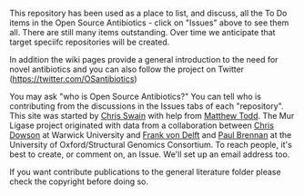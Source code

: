 This repository has been used as a place to list, and discuss, all the To Do items in the Open Source Antibiotics - click on "Issues" above to see them all. There are still many items outstanding. Over time we anticipate that target speciifc repositories will be created.

In addition the wiki pages provide a general introduction to the need for novel antibiotics and you can also follow the project on Twitter (https://twitter.com/OSantibiotics)

You may ask "who is Open Source Antibiotics?" You can tell who is contributing from the discussions in the Issues tabs of each "repository". This site was started by [Chris Swain](https://www.linkedin.com/in/chrisswain) with help from [Matthew Todd](https://www.ucl.ac.uk/pharmacy/people/professor-matthew-todd). The Mur Ligase project originated with data from a collaboration between [Chris Dowson](https://warwick.ac.uk/fac/sci/lifesci/people/cdowson/) at Warwick University and [Frank von Delft](https://www.thesgc.org/node/9489) and [Paul Brennan](https://www.thesgc.org/node/9496) at the University of Oxford/Structural Genomics Consortium. To reach people, it's best to create, or comment on, an Issue. We'll set up an email address too.

If you want contribute publications to the general literature folder please check the copyright before doing so.
